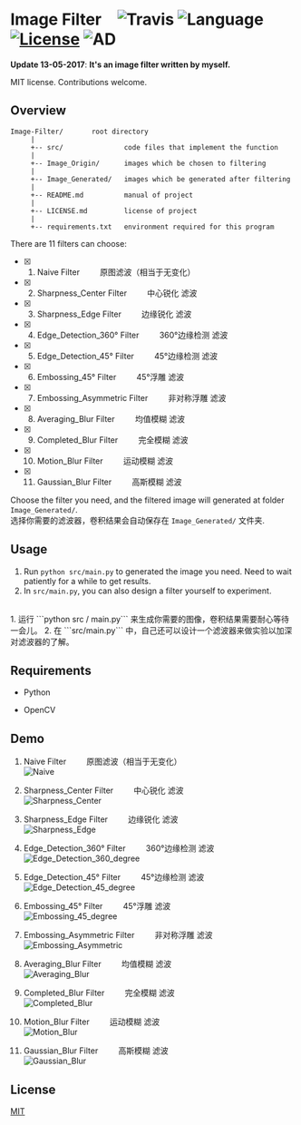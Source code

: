 # Image Filter　![Travis](https://img.shields.io/travis/rust-lang/rust/master.svg) ![Language](https://img.shields.io/badge/language-Python-orange.svg) [![License](https://img.shields.io/badge/license-MIT-blue.svg)](./LICENSE.md) ![AD](https://img.shields.io/badge/东半球最好的-图像滤波器-pink.svg)
 
__Update 13-05-2017__:   __It's an image filter written by myself.__

MIT license. Contributions welcome.

## Overview

	Image-Filter/       root directory
	     |
	     +-- src/               code files that implement the function
	     |
	     +-- Image_Origin/      images which be chosen to filtering
	     |
	     +-- Image_Generated/   images which be generated after filtering
	     |
	     +-- README.md          manual of project
	     |
	     +-- LICENSE.md         license of project
	     |
	     +-- requirements.txt   environment required for this program

There are 11 filters can choose:

- [x] 1. Naive Filter  &emsp;&emsp; 原图滤波（相当于无变化）
- [x] 2. Sharpness_Center Filter  &emsp;&emsp; 中心锐化 滤波
- [x] 3. Sharpness_Edge Filter  &emsp;&emsp; 边缘锐化 滤波
- [x] 4. Edge_Detection_360° Filter  &emsp;&emsp; 360°边缘检测 滤波
- [x] 5. Edge_Detection_45° Filter  &emsp;&emsp; 45°边缘检测 滤波
- [x] 6. Embossing_45° Filter  &emsp;&emsp; 45°浮雕 滤波
- [x] 7. Embossing_Asymmetric Filter  &emsp;&emsp; 非对称浮雕 滤波
- [x] 8. Averaging_Blur Filter  &emsp;&emsp; 均值模糊 滤波
- [x] 9. Completed_Blur Filter  &emsp;&emsp; 完全模糊 滤波
- [x] 10. Motion_Blur Filter  &emsp;&emsp; 运动模糊 滤波
- [x] 11. Gaussian_Blur Filter  &emsp;&emsp; 高斯模糊 滤波

Choose the filter you need, and the filtered image will generated at folder ```Image_Generated/```.<br>
选择你需要的滤波器，卷积结果会自动保存在 ```Image_Generated/``` 文件夹.

## Usage 

1. Run ```python src/main.py``` to generated the image you need. Need to wait patiently for a while to get results.
2. In ```src/main.py```, you can also design a filter yourself to experiment.
<br>
1. 运行 ```python src / main.py``` 来生成你需要的图像，卷积结果需要耐心等待一会儿。
2. 在 ```src/main.py``` 中，自己还可以设计一个滤波器来做实验以加深对滤波器的了解。

## Requirements

   * Python

   * OpenCV

## Demo



1. Naive Filter  &emsp;&emsp; 原图滤波（相当于无变化）<br>
![Naive](https://github.com/JNingWei/Image-Filter/blob/master/Image_Generated/Naive.jpg)


2. Sharpness_Center Filter  &emsp;&emsp; 中心锐化 滤波<br>
![Sharpness_Center](https://github.com/JNingWei/Image-Filter/blob/master/Image_Generated/Sharpness_Center.jpg)

3. Sharpness_Edge Filter  &emsp;&emsp; 边缘锐化 滤波<br>
![Sharpness_Edge](https://github.com/JNingWei/Image-Filter/blob/master/Image_Generated/Sharpness_Edge.jpg)

4. Edge_Detection_360° Filter  &emsp;&emsp; 360°边缘检测 滤波<br>
![Edge_Detection_360_degree](https://github.com/JNingWei/Image-Filter/blob/master/Image_Generated/Edge_Detection_360_degree.jpg)

5. Edge_Detection_45° Filter  &emsp;&emsp; 45°边缘检测 滤波<br>
![Edge_Detection_45_degree](https://github.com/JNingWei/Image-Filter/blob/master/Image_Generated/Edge_Detection_45_degree.jpg)

6. Embossing_45° Filter  &emsp;&emsp; 45°浮雕 滤波<br>
![Embossing_45_degree](https://github.com/JNingWei/Image-Filter/blob/master/Image_Generated/Embossing_45_degree.jpg)

7. Embossing_Asymmetric Filter  &emsp;&emsp; 非对称浮雕 滤波<br>
![Embossing_Asymmetric](https://github.com/JNingWei/Image-Filter/blob/master/Image_Generated/Embossing_Asymmetric.jpg)

8. Averaging_Blur Filter  &emsp;&emsp; 均值模糊 滤波<br>
![Averaging_Blur](https://github.com/JNingWei/Image-Filter/blob/master/Image_Generated/Averaging_Blur.jpg)

9. Completed_Blur Filter  &emsp;&emsp; 完全模糊 滤波<br>
![Completed_Blur](https://github.com/JNingWei/Image-Filter/blob/master/Image_Generated/Completed_Blur.jpg)

10. Motion_Blur Filter  &emsp;&emsp; 运动模糊 滤波<br>
![Motion_Blur](https://github.com/JNingWei/Image-Filter/blob/master/Image_Generated/Motion_Blur.jpg)

11. Gaussian_Blur Filter  &emsp;&emsp; 高斯模糊 滤波<br>
![Gaussian_Blur](https://github.com/JNingWei/Image-Filter/blob/master/Image_Generated/Gaussian_Blur.jpg)

## License

[MIT](https://github.com/JNingWei/Image-Filter/blob/master/LICENSE.md)
